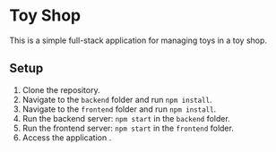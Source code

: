 # Toy Shop

This is a simple full-stack application for managing toys in a toy shop.

## Setup

1. Clone the repository.
2. Navigate to the `backend` folder and run `npm install`.
3. Navigate to the `frontend` folder and run `npm install`.
4.  Run the backend server: `npm start` in the `backend` folder.
5. Run the frontend server: `npm start` in the `frontend` folder.
6. Access the application .
